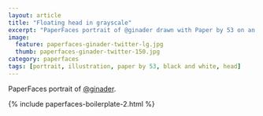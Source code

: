 ```yaml
---
layout: article
title: "Floating head in grayscale"
excerpt: "PaperFaces portrait of @ginader drawn with Paper by 53 on an iPad."
image: 
  feature: paperfaces-ginader-twitter-lg.jpg
  thumb: paperfaces-ginader-twitter-150.jpg
category: paperfaces
tags: [portrait, illustration, paper by 53, black and white, head]
---
```


PaperFaces portrait of [@ginader](http://twitter.com/ginader).

{% include paperfaces-boilerplate-2.html %}